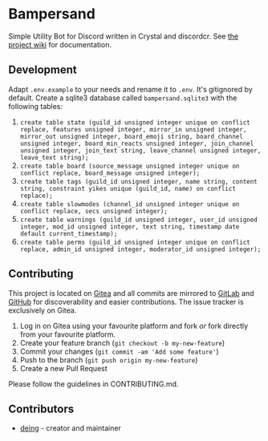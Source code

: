 # Bampersand

Simple Utility Bot for Discord written in Crystal and discordcr. See [the project wiki](https://git.15318.de/Dingens/Bampersand/wiki) for documentation.

## Development

Adapt `.env.example` to your needs and rename it to `.env`. It's gitignored by default. Create a sqlite3 database called `bampersand.sqlite3` with the following tables:  
 1. `create table state (guild_id unsigned integer unique on conflict replace, features unsigned integer, mirror_in unsigned integer, mirror_out unsigned integer, board_emoji string, board_channel unsigned integer, board_min_reacts unsigned integer, join_channel unsigned integer, join_text string, leave_channel unsigned integer, leave_text string);`
 2. `create table board (source_message unsigned integer unique on conflict replace, board_message unsigned integer);`
 3. `create table tags (guild_id unsigned integer, name string, content string, constraint yikes unique (guild_id, name) on conflict replace);`
 4. `create table slowmodes (channel_id unsigned integer unique on conflict replace, secs unsigned integer);`
 5. `create table warnings (guild_id unsigned integer, user_id unsigned integer, mod_id unsigned integer, text string, timestamp date default current_timestamp);`
 6. `create table perms (guild_id unsigned integer unique on conflict replace, admin_id unsigned integer, moderator_id unsigned integer);`

## Contributing

This project is located on [Gitea](https://git.15318.de/Dingens/Bampersand/) and all commits are mirrored to [GitLab](https://gitlab.com/deing/bampersand) and [GitHub](https://github.com/deingithub/Bampersand) for discoverability and easier contributions. The issue tracker is exclusively on Gitea.

1. Log in on Gitea using your favourite platform and fork *or* fork directly from your favourite platform.
2. Create your feature branch (`git checkout -b my-new-feature`)
3. Commit your changes (`git commit -am 'Add some feature'`)
4. Push to the branch (`git push origin my-new-feature`)
5. Create a new Pull Request

Please follow the guidelines in CONTRIBUTING.md.

## Contributors

- [deing](https://gitlab.com/deing) - creator and maintainer
